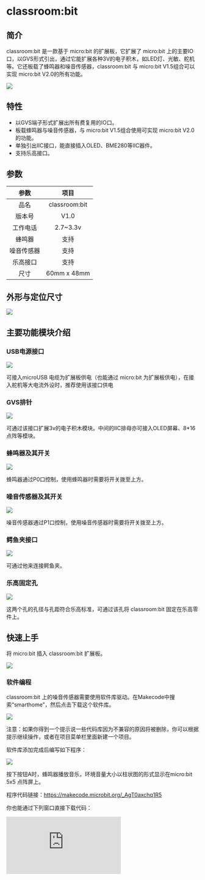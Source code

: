 ﻿# classroom:bit
## 简介
classroom:bit 是一款基于 micro:bit 的扩展板，它扩展了 micro:bit 上的主要IO口，以GVS形式引出，通过它能扩展各种3V的电子积木，如LED灯、光敏、舵机等。它还板载了蜂鸣器和噪音传感器，classroom:bit 与 micro:bit V1.5组合可以实现 micro:bit V2.0的所有功能。

![](https://wiki-media-ef.oss-cn-hongkong.aliyuncs.com//images/classroombit-1.png)


## 特性
- 以GVS端子形式扩展出所有费复用的IO口。
- 板载蜂鸣器与噪音传感器，与 micro:bit V1.5组合使用可实现 micro:bit V2.0的功能。
- 单独引出IIC接口，能直接插入OLED、BME280等IIC器件。
- 支持乐高接口。

## 参数

|参数|项目|
|:--:|:--:|
|品名|classroom:bit|
|版本号|V1.0|
|工作电话|2.7~3.3v|
|蜂鸣器|支持|
|噪音传感器|支持|
|乐高接口|支持|
|尺寸|60mm x 48mm|


## 外形与定位尺寸

![](https://wiki-media-ef.oss-cn-hongkong.aliyuncs.com//images/classroombit-2.png)

## 主要功能模块介绍
### USB电源接口

![](https://wiki-media-ef.oss-cn-hongkong.aliyuncs.com//images/classroombit-3.png)

可接入microUSB 电缆为扩展板供电（也能通过 micro:bit 为扩展板供电），在接入舵机等大电流外设时，推荐使用该接口供电

### GVS排针

![](https://wiki-media-ef.oss-cn-hongkong.aliyuncs.com//images/classroombit-4.png)

可通过该接口扩展3v的电子积木模块。中间的IIC排母亦可接入OLED屏幕、8*16点阵等模块。

### 蜂鸣器及其开关

![](https://wiki-media-ef.oss-cn-hongkong.aliyuncs.com//images/classroombit-5.png)

蜂鸣器通过P0口控制，使用蜂鸣器时需要将开关拨至上方。

### 噪音传感器及其开关

![](https://wiki-media-ef.oss-cn-hongkong.aliyuncs.com//images/classroombit-6.png)

噪音传感器通过P1口控制，使用噪音传感器时需要将开关拨至上方。

### 鳄鱼夹接口

![](https://wiki-media-ef.oss-cn-hongkong.aliyuncs.com//images/classroombit-7.png)

可通过他来连接鳄鱼夹。

### 乐高固定孔

![](https://wiki-media-ef.oss-cn-hongkong.aliyuncs.com//images/classroombit-8.png)

这两个孔的孔径与孔距符合乐高标准，可通过该孔将 classroom:bit 固定在乐高零件上。

## 快速上手

将 micro:bit 插入 classroom:bit 扩展板。

![](https://wiki-media-ef.oss-cn-hongkong.aliyuncs.com//images/classroombit-9.png)

### 软件编程
classroom:bit 上的噪音传感器需要使用软件库驱动。在Makecode中搜索“smarthome”，然后点击下载这个软件库。

![](https://wiki-media-ef.oss-cn-hongkong.aliyuncs.com//images/classroombit-10.png)

注意：如果你得到一个提示说一些代码库因为不兼容的原因将被删除，你可以根据提示继续操作，或者在项目菜单栏里面新建一个项目。

软件库添加完成后编写如下程序：

![](https://wiki-media-ef.oss-cn-hongkong.aliyuncs.com//images/classroombit-11.png)

按下按钮A时，蜂鸣器播放音乐，环境音量大小以柱状图的形式显示在micro:bit 5x5 点阵屏上。

程序代码链接：https://makecode.microbit.org/_AgT0axchq1R5

你也能通过下列窗口直接下载代码：
<div
    style={{
        position: 'relative',
        paddingBottom: '60%',
        overflow: 'hidden',
    }}
>
    <iframe
        src="https://makecode.microbit.org/_AgT0axchq1R5"
        frameborder="0"
        sandbox="allow-popups allow-forms allow-scripts allow-same-origin"
        style={{
            position: 'absolute',
            width: '100%',
            height: '100%',
        }}
    />
</div>

## 常见问题
暂无
